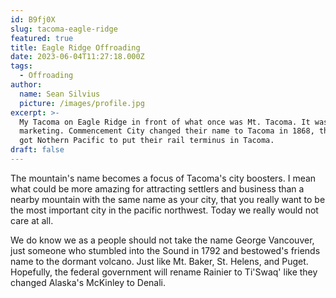 ```yaml
---
id: B9fj0X
slug: tacoma-eagle-ridge
featured: true
title: Eagle Ridge Offroading
date: 2023-06-04T11:27:18.000Z
tags:
  - Offroading
author:
  name: Sean Silvius
  picture: /images/profile.jpg
excerpt: >-
  My Tacoma on Eagle Ridge in front of what once was Mt. Tacoma. It was all
  marketing. Commencement City changed their name to Tacoma in 1868, they also
  got Nothern Pacific to put their rail terminus in Tacoma.
draft: false
---
```


The mountain's name becomes a focus of Tacoma's city boosters. I mean what could be more amazing for attracting settlers and business than a nearby mountain with the same name as your city, that you really want to be the most important city in the pacific northwest. Today we really would not care at all.

We do know we as a people should not take the name George Vancouver, just someone who stumbled into the Sound in 1792 and bestowed's friends name to the dormant volcano. Just like Mt. Baker, St. Helens, and Puget. Hopefully, the federal government will rename Rainier to Ti'Swaq' like they changed Alaska's McKinley to Denali.
